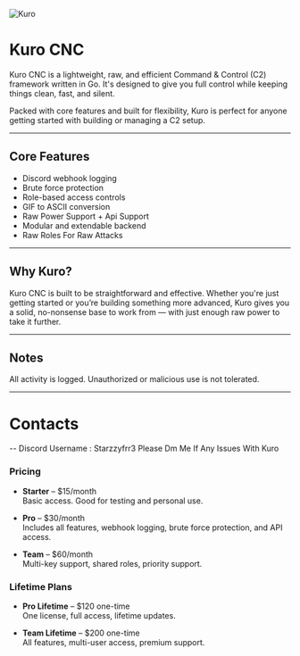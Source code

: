 ![Kuro](https://i.postimg.cc/Y0LP3TTn/your-image.png)

# Kuro CNC

Kuro CNC is a lightweight, raw, and efficient Command & Control (C2) framework written in Go. It's designed to give you full control while keeping things clean, fast, and silent.

Packed with core features and built for flexibility, Kuro is perfect for anyone getting started with building or managing a C2 setup.

---

## Core Features

- Discord webhook logging
- Brute force protection
- Role-based access controls
- GIF to ASCII conversion
- Raw Power Support + Api Support
- Modular and extendable backend
- Raw Roles For Raw Attacks

---

## Why Kuro?

Kuro CNC is built to be straightforward and effective. Whether you're just getting started or you’re building something more advanced, Kuro gives you a solid, no-nonsense base to work from — with just enough raw power to take it further.

---

## Notes

All activity is logged. Unauthorized or malicious use is not tolerated.

---
# Contacts
-- Discord Username : Starzzyfrr3
Please Dm Me If Any Issues With Kuro

### Pricing

- **Starter** – $15/month  
  Basic access. Good for testing and personal use.

- **Pro** – $30/month  
  Includes all features, webhook logging, brute force protection, and API access.

- **Team** – $60/month  
  Multi-key support, shared roles, priority support.

### Lifetime Plans

- **Pro Lifetime** – $120 one-time  
  One license, full access, lifetime updates.

- **Team Lifetime** – $200 one-time  
  All features, multi-user access, premium support.
